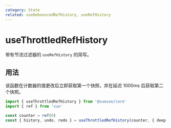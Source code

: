```yaml
---
category: State
related: useDebouncedRefHistory, useRefHistory
---
```


# useThrottledRefHistory

带有节流过滤器的 `useRefHistory` 的简写。

## 用法

该函数在计数器的值更改后立即获取第一个快照，并在延迟 1000ms 后获取第二个快照。

```ts
import { useThrottledRefHistory } from '@vueuse/core'
import { ref } from 'vue'

const counter = ref(0)
const { history, undo, redo } = useThrottledRefHistory(counter, { deep: true, throttle: 1000 })
```
